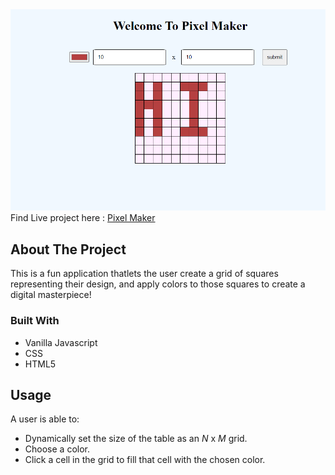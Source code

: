 <img src="demo.png" alt="demo" />
Find Live project here :   <a href="https://dakudbilla.github.io/pixel_maker/">Pixel Maker</a>

## About The Project
This is a fun application thatlets the user create a grid of squares representing their design, and apply colors to those squares to create a digital masterpiece!

### Built With
* Vanilla Javascript
* CSS
* HTML5

## Usage
A user is able to:

- Dynamically set the size of the table as an _N_ x _M_ grid.
- Choose a color.
- Click a cell in the grid to fill that cell with the chosen color.
